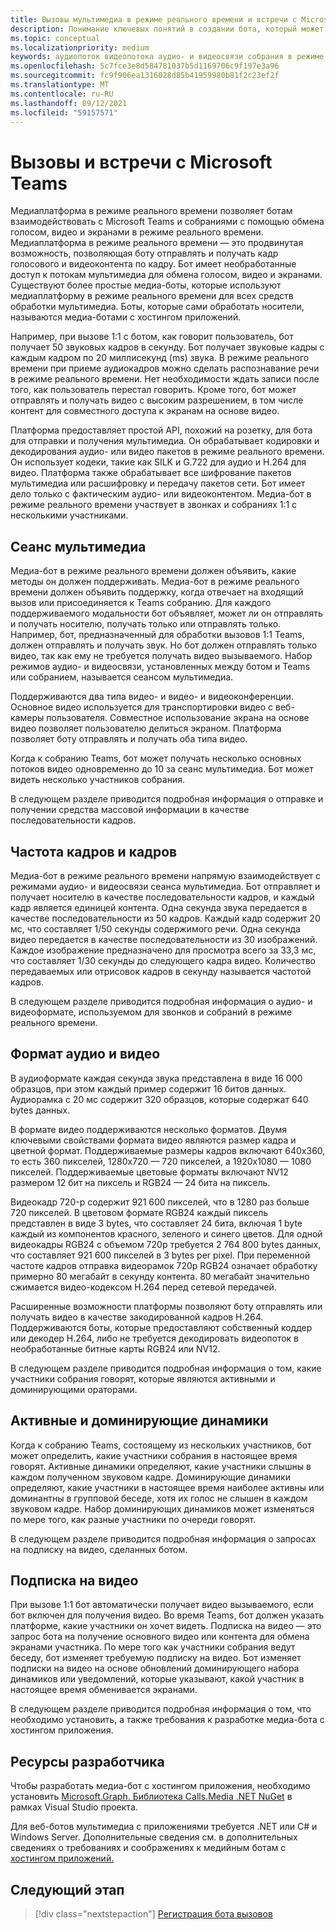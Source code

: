 ```yaml
---
title: Вызовы мультимедиа в режиме реального времени и встречи с Microsoft Teams
description: Понимание ключевых понятий в создании бота, который может проводить аудио- и видеозвоки в режиме реального времени, а также собрания в Интернете.
ms.topic: conceptual
ms.localizationpriority: medium
keywords: аудиопоток видеопотока аудио- и видеосвязи собрания в режиме реального времени мультимедиа-приложений, размещенной в средствах массовой информации, размещенной в средствах массовой информации
ms.openlocfilehash: 5c7fce3e8d584781037b5d1169706c9f197e3a96
ms.sourcegitcommit: fc9f906ea1316028d85b41959980b81f2c23ef2f
ms.translationtype: MT
ms.contentlocale: ru-RU
ms.lasthandoff: 09/12/2021
ms.locfileid: "59157571"
---
```

# <a name="real-time-media-calls-and-meetings-with-microsoft-teams"></a>Вызовы и встречи с Microsoft Teams

Медиаплатформа в режиме реального времени позволяет ботам взаимодействовать с Microsoft Teams и собраниями с помощью обмена голосом, видео и экранами в режиме реального времени. Медиаплатформа в режиме реального времени — это продвинутая возможность, позволяющая боту отправлять и получать кадр голосового и видеоконтента по кадру. Бот имеет необработанные доступ к потокам мультимедиа для обмена голосом, видео и экранами. Существуют более простые медиа-боты, которые используют медиаплатформу в режиме реального времени для всех средств обработки мультимедиа. Боты, которые сами обработать носители, называются медиа-ботами с хостингом приложений.

Например, при вызове 1:1 с ботом, как говорит пользователь, бот получает 50 звуковых кадров в секунду. Бот получает звуковые кадры с каждым кадром по 20 миллисекунд (ms) звука. В режиме реального времени при приеме аудиокадров можно сделать распознавание речи в режиме реального времени. Нет необходимости ждать записи после того, как пользователь перестал говорить. Кроме того, бот может отправлять и получать видео с высоким разрешением, в том числе контент для совместного доступа к экранам на основе видео.

Платформа предоставляет простой API, похожий на розетку, для бота для отправки и получения мультимедиа. Он обрабатывает кодировки и декодирования аудио- или видео пакетов в режиме реального времени. Он использует кодеки, такие как SILK и G.722 для аудио и H.264 для видео. Платформа также обрабатывает все шифрование пакетов мультимедиа или расшифровку и передачу пакетов сети. Бот имеет дело только с фактическим аудио- или видеоконтентом. Медиа-бот в режиме реального времени участвует в звонках и собраниях 1:1 с несколькими участниками.

## <a name="media-session"></a>Сеанс мультимедиа

Медиа-бот в режиме реального времени должен объявить, какие методы он должен поддерживать. Медиа-бот в режиме реального времени должен объявить поддержку, когда отвечает на входящий вызов или присоединяется к Teams собранию. Для каждого поддерживаемого модальности бот объявляет, может ли он отправлять и получать носителю, получать только или отправлять только. Например, бот, предназначенный для обработки вызовов 1:1 Teams, должен отправлять и получать звук. Но бот должен отправлять только видео, так как ему не требуется получать видео вызываемого. Набор режимов аудио- и видеосвязи, установленных между ботом и Teams или собранием, называется сеансом мультимедиа.

Поддерживаются два типа видео- и видео- и видеоконференции. Основное видео используется для транспортировки видео с веб-камеры пользователя. Совместное использование экрана на основе видео позволяет пользователю делиться экраном. Платформа позволяет боту отправлять и получать оба типа видео.

Когда к собранию Teams, бот может получать несколько основных потоков видео одновременно до 10 за сеанс мультимедиа. Бот может видеть несколько участников собрания.

В следующем разделе приводится подробная информация о отправке и получении средства массовой информации в качестве последовательности кадров.

## <a name="frames-and-frame-rate"></a>Частота кадров и кадров

Медиа-бот в режиме реального времени напрямую взаимодействует с режимами аудио- и видеосвязи сеанса мультимедиа. Бот отправляет и получает носителю в качестве последовательности кадров, и каждый кадр является единицей контента. Одна секунда звука передается в качестве последовательности из 50 кадров. Каждый кадр содержит 20 мс, что составляет 1/50 секунды содержимого речи. Одна секунда видео передается в качестве последовательности из 30 изображений. Каждое изображение предназначено для просмотра всего за 33,3 мс, что составляет 1/30 секунды до следующего кадра видео. Количество передаваемых или отрисовок кадров в секунду называется частотой кадров.

В следующем разделе приводится подробная информация о аудио- и видеоформате, используемом для звонков и собраний в режиме реального времени.

## <a name="audio-and-video-format"></a>Формат аудио и видео

В аудиоформате каждая секунда звука представлена в виде 16 000 образцов, при этом каждый пример содержит 16 битов данных. Аудиорамка с 20 мс содержит 320 образцов, которые содержат 640 bytes данных.

В формате видео поддерживаются несколько форматов. Двумя ключевыми свойствами формата видео являются размер кадра и цветной формат. Поддерживаемые размеры кадров включают 640x360, то есть 360 пикселей, 1280x720 — 720 пикселей, а 1920x1080 — 1080 пикселей. Поддерживаемые цветовые форматы включают NV12 размером 12 бит на пиксель и RGB24 — 24 бита на пиксель.

Видеокадр 720-p содержит 921 600 пикселей, что в 1280 раз больше 720 пикселей. В цветовом формате RGB24 каждый пиксель представлен в виде 3 bytes, что составляет 24 бита, включая 1 byte каждый из компонентов красного, зеленого и синего цветов. Для одной видеокадры RGB24 с объемом 720p требуется 2 764 800 bytes данных, что составляет 921 600 пикселей в 3 bytes per pixel. При переменной частоте кадров отправка видеорамок 720p RGB24 означает обработку примерно 80 мегабайт в секунду контента. 80 мегабайт значительно сжимается видео-кодексом H.264 перед сетевой передачей.

Расширенные возможности платформы позволяют боту отправлять или получать видео в качестве закодированной кадров H.264. Поддерживаются боты, которые предоставляют собственный коддер или декодер H.264, либо не требуется декодировать видеопоток в необработанные битные карты RGB24 или NV12.

В следующем разделе приводится подробная информация о том, какие участники собрания говорят, которые являются активными и доминирующими ораторами.

## <a name="active-and-dominant-speakers"></a>Активные и доминирующие динамики

Когда к собранию Teams, состоящему из нескольких участников, бот может определить, какие участники собрания в настоящее время говорят. Активные динамики определяют, какие участники слышны в каждом полученном звуковом кадре. Доминирующие динамики определяют, какие участники в настоящее время наиболее активны или доминантны в групповой беседе, хотя их голос не слышен в каждом звуковом кадре. Набор доминирующих динамиков может изменяться по мере того, как разные участники по очереди говорят.

В следующем разделе приводится подробная информация о запросах на подписку на видео, сделанных ботом.

## <a name="video-subscription"></a>Подписка на видео

При вызове 1:1 бот автоматически получает видео вызываемого, если бот включен для получения видео. Во время Teams, бот должен указать платформе, какие участники он хочет видеть. Подписка на видео — это запрос бота на получение основного видео или контента для обмена экранами участника. По мере того как участники собрания ведут беседу, бот изменяет требуемую подписку на видео. Бот изменяет подписки на видео на основе обновлений доминирующего набора динамиков или уведомлений, которые указывают, какой участник в настоящее время обменивается экранами.

В следующем разделе приводится подробная информация о том, что необходимо установить, а также требования к разработке медиа-бота с хостингом приложения.

## <a name="developer-resources"></a>Ресурсы разработчика

Чтобы разработать медиа-бот с хостингом приложения, необходимо установить [Microsoft.Graph. Библиотека Calls.Media .NET NuGet](https://www.nuget.org/packages/Microsoft.Graph.Communications.Calls.Media/) в рамках Visual Studio проекта.

Для веб-ботов мультимедиа с приложениями требуется .NET или C# и Windows Server. Дополнительные сведения см. в дополнительных сведениях о требованиях и соображениях к медийным ботам с [хостингом приложений.](requirements-considerations-application-hosted-media-bots.md#c-or-net-and-windows-server-for-development)

## <a name="next-step"></a>Следующий этап

> [!div class="nextstepaction"]
> [Регистрация бота вызовов](~/bots/calls-and-meetings/registering-calling-bot.md)
